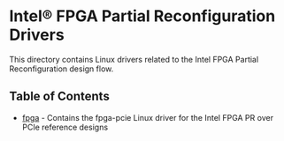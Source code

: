 # Intel&reg; FPGA Partial Reconfiguration Drivers

This directory contains Linux drivers related to the Intel FPGA Partial Reconfiguration design flow.

## Table of Contents



- [fpga](fpga/) - Contains the fpga-pcie Linux driver for the Intel FPGA PR over PCIe reference designs


